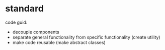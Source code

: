 # standard

code guid:
- decouple components
- separate general functionality from specific functionality (create utility)
- make code reusable (make abstract classes)

